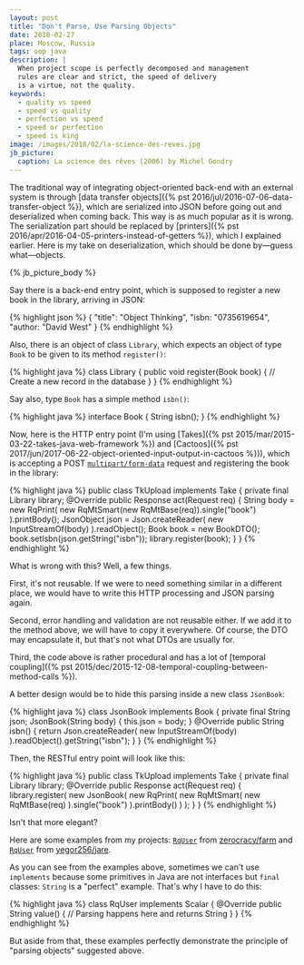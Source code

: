 ```yaml
---
layout: post
title: "Don't Parse, Use Parsing Objects"
date: 2018-02-27
place: Moscow, Russia
tags: oop java
description: |
  When project scope is perfectly decomposed and management
  rules are clear and strict, the speed of delivery
  is a virtue, not the quality.
keywords:
  - quality vs speed
  - speed vs quality
  - perfection vs speed
  - speed or perfection
  - speed is king
image: /images/2018/02/la-science-des-reves.jpg
jb_picture:
  caption: La science des rêves (2006) by Michel Gondry
---
```


<!-- here: http://www.yegor256.com/2014/09/16/getters-and-setters-are-evil.html#comment-3438202653 -->

The traditional way of integrating object-oriented back-end with an external
system is through [data transfer objects]({% pst 2016/jul/2016-07-06-data-transfer-object %}),
which are serialized into JSON before going out
and deserialized when coming back. This way is as much popular as it is wrong. The
serialization part should be replaced by [printers]({% pst 2016/apr/2016-04-05-printers-instead-of-getters %}),
which I explained earlier.
Here is my take on deserialization, which should be done by&mdash;guess what&mdash;objects.

<!--more-->

{% jb_picture_body %}

Say there is a back-end entry point, which is supposed to register a new
book in the library, arriving in JSON:

{% highlight json %}
{
  "title": "Object Thinking",
  "isbn: "0735619654",
  "author: "David West"
}
{% endhighlight %}

Also, there is an object of class `Library`, which expects an object of type
`Book` to be given to its method `register()`:

{% highlight java %}
class Library {
  public void register(Book book) {
    // Create a new record in the database
  }
}
{% endhighlight %}

Say also, type `Book` has a simple method `isbn()`:

{% highlight java %}
interface Book {
  String isbn();
}
{% endhighlight %}

Now, here is the HTTP entry point
(I'm using [Takes]({% pst 2015/mar/2015-03-22-takes-java-web-framework %})
and [Cactoos]({% pst 2017/jun/2017-06-22-object-oriented-input-output-in-cactoos %})),
which is accepting
a POST [`multipart/form-data`](https://www.ietf.org/rfc/rfc2045.txt)
request and registering the book in the library:

{% highlight java %}
public class TkUpload implements Take {
  private final Library library;
  @Override
  public Response act(Request req) {
    String body = new RqPrint(
      new RqMtSmart(new RqMtBase(req)).single("book")
    ).printBody();
    JsonObject json = Json.createReader(
      new InputStreamOf(body)
    ).readObject();
    Book book = new BookDTO();
    book.setIsbn(json.getString("isbn"));
    library.register(book);
  }
}
{% endhighlight %}

What is wrong with this? Well, a few things.

First, it's not reusable. If we were to need something similar in a different
place, we would have to write this HTTP processing and JSON parsing again.

Second, error handling and validation are not reusable either. If we add
it to the method above, we will have to copy it everywhere. Of course,
the DTO may encapsulate it, but that's not what DTOs are usually for.

Third, the code above is rather procedural and has a lot of
[temporal coupling]({% pst 2015/dec/2015-12-08-temporal-coupling-between-method-calls %}).

A better design would be to hide this parsing inside a new class `JsonBook`:

{% highlight java %}
class JsonBook implements Book {
  private final String json;
  JsonBook(String body) {
    this.json = body;
  }
  @Override
  public String isbn() {
    return Json.createReader(
      new InputStreamOf(body)
    ).readObject().getString("isbn");
  }
}
{% endhighlight %}

Then, the RESTful entry point will look like this:

{% highlight java %}
public class TkUpload implements Take {
  private final Library library;
  @Override
  public Response act(Request req) {
    library.register(
      new JsonBook(
        new RqPrint(
          new RqMtSmart(
            new RqMtBase(req)
          ).single("book")
        ).printBody()
      )
    );
  }
}
{% endhighlight %}

Isn't that more elegant?

Here are some examples from my projects:
[`RqUser`](https://github.com/zerocracy/farm/blob/0.21/src/main/java/com/zerocracy/tk/RqUser.java)
from [zerocracy/farm](https://github.com/zerocracy/farm/) and
[`RqUser`](https://github.com/yegor256/jare/blob/0.11.2/src/main/java/io/jare/tk/RqUser.java)
from [yegor256/jare](https://github.com/yegor256/jare/blob/0.11.2/src/main/java/io/jare/tk/RqUser.java).

As you can see from the examples above, sometimes we can't use `implements`
because some primitives in Java are not interfaces but `final` classes:
`String` is a "perfect" example. That's why I have to do this:

{% highlight java %}
class RqUser implements Scalar<String> {
  @Override
  public String value() {
    // Parsing happens here and returns String
  }
}
{% endhighlight %}

But aside from that, these examples perfectly demonstrate the principle
of "parsing objects" suggested above.
